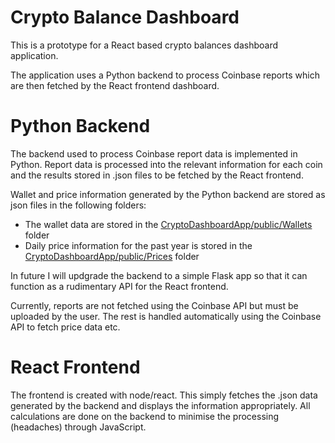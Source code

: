 # Crypto Balance Dashboard

This is a prototype for a React based crypto balances dashboard application.

The application uses a Python backend to process Coinbase reports which are then fetched by the React frontend dashboard.

# Python Backend

The backend used to process Coinbase report data is implemented in Python. Report data is processed into the relevant information for each coin and the results stored in .json files to be fetched by the React frontend.

Wallet and price information generated by the Python backend are stored as json files in the following folders:

- The wallet data are stored in the [CryptoDashboardApp/public/Wallets](./CryptoDashboardApp/public/Wallets) folder
- Daily price information for the past year is stored in the [CryptoDashboardApp/public/Prices](./CryptoDashboardApp/public/Prices) folder

In future I will updgrade the backend to a simple Flask app so that it can function as a rudimentary API for the React frontend.

Currently, reports are not fetched using the Coinbase API but must be uploaded by the user. The rest is handled automatically using the Coinbase API to fetch price data etc.

# React Frontend

The frontend is created with node/react. This simply fetches the .json data generated by the backend and displays the information appropriately. All calculations are done on the backend to minimise the processing (headaches) through JavaScript.
